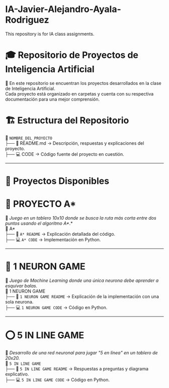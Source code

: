 # IA-Javier-Alejandro-Ayala-Rodriguez
This repository is for IA class assignments.


# 🎓 Repositorio de Proyectos de Inteligencia Artificial  

📌 En este repositorio se encuentran los proyectos desarrollados en la clase de Inteligencia Artificial.  
Cada proyecto está organizado en carpetas y cuenta con su respectiva documentación para una mejor comprensión.  


# 🏗 Estructura del Repositorio  
📂 `NOMBRE_DEL_PROYECTO`  
 ├── 📜 README.md → Descripción, respuestas y explicaciones del proyecto.  
 ├── 💻 CODE      → Código fuente del proyecto en cuestión.  

--------------------------------------------------------------------------------------------------------------------------------------------------------------------------------------------------------------------

# 🚀 Proyectos Disponibles  

# 🔎 PROYECTO A*  
📌 *Juego en un tablero 10x10 donde se busca la ruta más corta entre dos puntos usando el algoritmo A\**.*  
📂 A*  
 ├── 📜 `A* README` → Explicación detallada del código.  
 ├── 💻 `A* CODE`   → Implementación en Python.  

---

# 🧠 1 NEURON GAME  
📌 *Juego de Machine Learning donde una única neurona debe aprender a esquivar balas.*  
📂 1 NEURON GAME  
 ├── 📜 `1 NEURON GAME README` → Explicación de la implementación con una sola neurona.  
 ├── 💻 `1 NEURON GAME CODE`   → Código en Python.  

---

# ⭕ 5 IN LINE GAME
📌 *Desarrollo de una red neuronal para jugar "5 en línea" en un tablero de 20x20.*  
📂 `5 IN LINE GAME`  
 ├── 📜 `5 IN LINE GAME README` → Respuestas a preguntas y diagrama explicativo.  
 ├── 💻 `5 IN LINE GAME CODE`   → Código en Python.  
